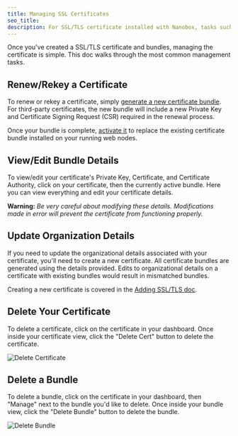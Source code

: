 ```yaml
---
title: Managing SSL Certificates
seo_title: 
description: For SSL/TLS certificate installed with Nanobox, tasks such as renewing, rekeying, updating, or removing the certificate are handled in your Nanobox dashboard.
---
```


Once you've created a SSL/TLS certificate and bundles, managing the certificate is simple. This doc walks through the most common management tasks.

## Renew/Rekey a Certificate
To renew or rekey a certificate, simply [generate a new certificate bundle](/domains-networking/ssl-tls/adding/#certificate-bundles). For third-party certificates, the new bundle will include a new Private Key and Certificate Signing Request (CSR) required in the renewal process.

Once your bundle is complete, [activate it](/domains-networking/ssl-tls/adding/#activate-a-bundle) to replace the existing certificate bundle installed on your running web nodes.

## View/Edit Bundle Details
To view/edit your certificate's Private Key, Certificate, and Certificate Authority, click on your certificate, then the currently active bundle. Here you can view everything and edit your certificate details.

**Warning:** *Be very careful about modifying these details. Modifications made in error will prevent the certificate from functioning properly.*

## Update Organization Details
If you need to update the organizational details associated with your certificate, you'll need to create a new certificate. All certificate bundles are generated using the details provided. Edits to organizational details on a certificate with existing bundles would result in mismatched bundles.

Creating a new certificate is covered in the [Adding SSL/TLS doc](/domains-networking/ssl-tls/adding/).

## Delete Your Certificate
To delete a certificate, click on the certificate in your dashboard. Once inside your certificate view, click the "Delete Cert" button to delete the certificate.

![Delete Certificate](/assets/images/ssl-tls-delete-cert.png)

## Delete a Bundle
To delete a bundle, click on the certificate in your dashboard, then "Manage" next to the bundle you'd like to delete. Once inside your bundle view, click the "Delete Bundle" button to delete the bundle.

![Delete Bundle](/assets/images/ssl-tls-delete-bundle.png)
